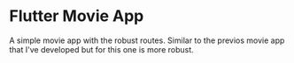 # Flutter Movie App

A simple movie app with the robust routes. Similar to the previos movie app that I've developed but for this one is more robust.
